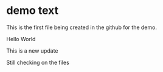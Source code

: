 # demo text

This is the first file being created in the github for the demo.

Hello World

This is a new update 

Still checking on the files